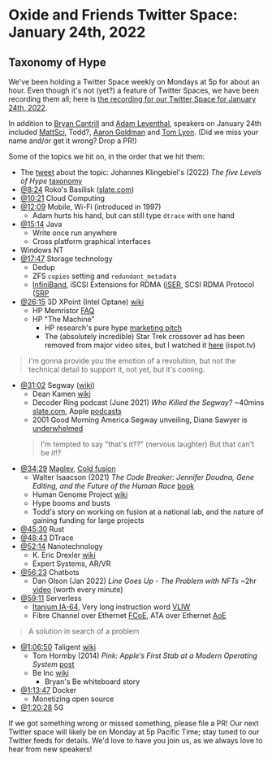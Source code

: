 # Oxide and Friends Twitter Space: January 24th, 2022

## Taxonomy of Hype

We've been holding a Twitter Space weekly on Mondays at 5p for about an hour.
Even though it's not (yet?) a feature of Twitter Spaces, we have been
recording them all; here is
[the recording for our Twitter Space for January 24th, 2022](https://youtu.be/qrWgmkBfn9s).

In addition to
[Bryan Cantrill](https://twitter.com/bcantrill) and
[Adam Leventhal](https://twitter.com/ahl),
speakers on January 24th included
[MattSci](https://twitter.com/MattSci2),
Todd?,
[Aaron Goldman](https://twitter.com/aarondgoldman) and
[Tom Lyon](https://twitter.com/aka_pugs).
(Did we miss your name and/or get it wrong? Drop a PR!)

Some of the topics we hit on, in the order that we hit them:

- The [tweet](https://twitter.com/bcantrill/status/1485689044109443073) about the topic:
  Johannes Klingebiel's (2022) _The five Levels of Hype_
  [taxonomy](https://johannesklingebiel.de/2022/01/12/hype-as-a-scale.html)
- [@8:24](https://youtu.be/qrWgmkBfn9s?t=504)
  Roko's Basilisk
  ([slate.com](https://slate.com/technology/2014/07/rokos-basilisk-the-most-terrifying-thought-experiment-of-all-time.html))
- [@10:21](https://youtu.be/qrWgmkBfn9s?t=621) Cloud Computing
- [@12:09](https://youtu.be/qrWgmkBfn9s?t=729) Mobile,
  Wi-Fi (introduced in 1997)
  - Adam hurts his hand, but can still type `dtrace` with one hand
- [@15:14](https://youtu.be/qrWgmkBfn9s?t=914) Java
  - Write once run anywhere
  - Cross platform graphical interfaces
- Windows NT
- [@17:47](https://youtu.be/qrWgmkBfn9s?t=1067) Storage technology
  - Dedup
  - ZFS `copies` setting and `redundant_metadata`
  - [InfiniBand](https://en.wikipedia.org/wiki/InfiniBand),
    iSCSI Extensions for RDMA
    ([iSER](https://en.wikipedia.org/wiki/ISCSI_Extensions_for_RDMA),
    SCSI RDMA Protocol ([SRP](https://en.wikipedia.org/wiki/SCSI_RDMA_Protocol)
- [@26:15](https://youtu.be/qrWgmkBfn9s?t=1575)
  3D XPoint (Intel Optane) [wiki](https://en.wikipedia.org/wiki/3D_XPoint)
  - HP Memristor [FAQ](https://www.hpl.hp.com/news/2008/apr-jun/memristor_faq.html)
  - HP "The Machine"
    - HP research's pure hype
      [marketing pitch](https://www.hpl.hp.com/research/systems-research/themachine/)
    - The (absolutely incredible) Star Trek crossover ad
      has been removed from major video sites,
      but I watched it [here](https://www.ispot.tv/ad/AG_2/hewlett-packard-enterprise-star-trek-beyond-meets-the-machine) (ispot.tv)
> I'm gonna provide you the emotion of a revolution, but not the technical detail to
> support it, not yet, but it's coming.
- [@31:02](https://youtu.be/qrWgmkBfn9s?t=1862)
  Segway ([wiki](https://en.wikipedia.org/wiki/Segway))
  - Dean Kamen [wiki](https://en.wikipedia.org/wiki/Dean_Kamen)
  - Decoder Ring podcast (June 2021) _Who Killed the Segway?_ ~40mins
    [slate.com](https://slate.com/podcasts/decoder-ring/2021/06/segway-dean-kamen),
    Apple [podcasts](https://podcasts.apple.com/us/podcast/who-killed-the-segway/id1376577202?i=1000528700569)
  - 2001 Good Morning America Segway unveiling, Diane Sawyer is
    [underwhelmed](https://youtu.be/Tppv2NgZOQU?t=53)
  > I'm tempted to say "that's it??" (nervous laughter)
  > But that can't be _it_!?
- [@34:29](https://youtu.be/qrWgmkBfn9s?t=2069)
  [Maglev](https://en.wikipedia.org/wiki/Maglev),
  [Cold fusion](https://en.wikipedia.org/wiki/Cold_fusion)
  - Walter Isaacson (2021) _The Code Breaker:
    Jennifer Doudna, Gene Editing, and the Future of the Human Race_
    [book](https://www.google.com/books/edition/The_Code_Breaker/f_D3DwAAQBAJ)
  - Human Genome Project [wiki](https://en.wikipedia.org/wiki/Human_Genome_Project)
  - Hype booms and busts
  - Todd's story on working on fusion at a national lab,
    and the nature of gaining funding for large projects
- [@45:30](https://youtu.be/qrWgmkBfn9s?t=2730) Rust
- [@48:43](https://youtu.be/qrWgmkBfn9s?t=2923) DTrace
- [@52:14](https://youtu.be/qrWgmkBfn9s?t=3134) Nanotechnology
  - K. Eric Drexler [wiki](https://en.wikipedia.org/wiki/K._Eric_Drexler)
  - Expert Systems, AR/VR
- [@56:23](https://youtu.be/qrWgmkBfn9s?t=3383) Chatbots
  - Dan Olson (Jan 2022) _Line Goes Up - The Problem with NFTs_ ~2hr
    [video](https://youtu.be/YQ_xWvX1n9g) (worth every minute)
- [@59:11](https://youtu.be/qrWgmkBfn9s?t=3551) Serverless
  - [Itanium IA-64](https://en.wikipedia.org/wiki/IA-64),
    Very long instruction word
    [VLIW](https://en.wikipedia.org/wiki/Very_long_instruction_word)
  - Fibre Channel over Ethernet
    [FCoE](https://en.wikipedia.org/wiki/Fibre_Channel_over_Ethernet),
    ATA over Ethernet
    [AoE](https://en.wikipedia.org/wiki/ATA_over_Ethernet)
> A solution in search of a problem
- [@1:06:50](https://youtu.be/qrWgmkBfn9s?t=4010)
  Taligent [wiki](https://en.wikipedia.org/wiki/Taligent)
  - Tom Hormby (2014) _Pink: Apple’s First Stab at a Modern Operating System_
    [post](https://lowendmac.com/2014/pink-apples-first-stab-at-a-modern-operating-system/)
  - Be Inc [wiki](https://en.wikipedia.org/wiki/Be_Inc.)
    - Bryan's Be whiteboard story
- [@1:13:47](https://youtu.be/qrWgmkBfn9s?t=4427) Docker
  - Monetizing open source
- [@1:20:28](https://youtu.be/qrWgmkBfn9s?t=4828) 5G


If we got something wrong or missed something, please file a PR!
Our next Twitter space will likely be on Monday at 5p Pacific Time; stay tuned
to our Twitter feeds for details.  We'd love to have you join us, as we
always love to hear from new speakers!

